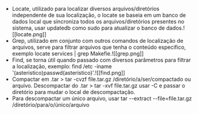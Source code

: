 - Locate, utilizado para localizar diversos arquivos/diretórios independente de sua localização, o locate se baseia em um banco de dados local que sincroniza todos os arquivos/diretórios presentes no sistema, usar updatedb como sudo para atualizar o banco de dados.![[locate.png]]
- Grep, utilizado em conjunto com outros comandos de localização de arquivos, serve para filtrar arquivos que tenha o conteúdo especifico, exemplo locate services | grep Makefie.![[grep.png]]
- Find, se torna útil quando passado com diversos parâmetros para filtrar a localização, exemplo: find /etc -iname '(asteristico)passwd(asteristico)'.![[find.png]]
- Compactar em .tar > tar -cvzf file.tar.gz /diretório/a/ser/compactado ou arquivo. Descompactar do .tar > tar -xvf file.tar.gz usar -C e passar o diretório para mudar o local de descompactação.
- Para descompactar um único arquivo, usar tar --extract --file=file.tar.gz /diretório/para/o/único/arquivo